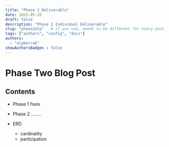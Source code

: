 ```yaml
---
title: "Phase 2 Deliverable"
date: 2025-05-26
draft: false
description: "Phase 2 Individual Deliverable"
slug: "phase2alp"   # if you use, needs to be different for every post
tags: ["authors", "config", "docs"]
authors:
  - "alpberrak"
showAuthorsBadges : false
---
```


# Phase Two Blog Post

## Contents
- Phase 1 fixes
- Phase 2 ........


- ERD 
  - cardinality
  - participation